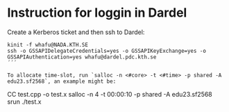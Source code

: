 # Instruction for loggin in Dardel

Create a Kerberos ticket and then ssh to Dardel:
```
kinit -f whafu@NADA.KTH.SE
ssh -o GSSAPIDelegateCredentials=yes -o GSSAPIKeyExchange=yes -o GSSAPIAuthentication=yes whafu@dardel.pdc.kth.se
´´´

To allocate time-slot, run `salloc -n <#core> -t <#time> -p shared -A edu23.sf2568`, an example might be:
```
CC test.cpp -o test.x
salloc -n 4 -t 00:00:10 -p shared -A edu23.sf2568
srun ./test.x
```
